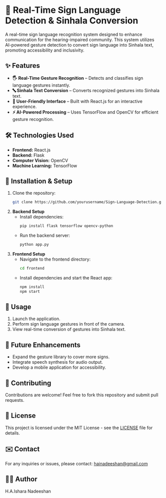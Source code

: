 # 🤟 Real-Time Sign Language Detection & Sinhala Conversion

A real-time sign language recognition system designed to enhance communication for the hearing-impaired community. This system utilizes AI-powered gesture detection to convert sign language into Sinhala text, promoting accessibility and inclusivity.

## ✨ Features
- **🖐️ Real-Time Gesture Recognition** – Detects and classifies sign language gestures instantly.
- **🔤 Sinhala Text Conversion** – Converts recognized gestures into Sinhala text.
- **🎨 User-Friendly Interface** – Built with React.js for an interactive experience.
- **⚡ AI-Powered Processing** – Uses TensorFlow and OpenCV for efficient gesture recognition.

## 🛠️ Technologies Used
- **Frontend:** React.js
- **Backend:** Flask
- **Computer Vision:** OpenCV
- **Machine Learning:** TensorFlow

## 🚀 Installation & Setup
1. Clone the repository:
   ```bash
   git clone https://github.com/yourusername/Sign-Language-Detection.git
   ```
2. **Backend Setup**
   - Install dependencies:
     ```bash
     pip install flask tensorflow opencv-python
     ```
   - Run the backend server:
     ```bash
     python app.py
     ```
3. **Frontend Setup**
   - Navigate to the frontend directory:
     ```bash
     cd frontend
     ```
   - Install dependencies and start the React app:
     ```bash
     npm install
     npm start
     ```

## 🎯 Usage
1. Launch the application.
2. Perform sign language gestures in front of the camera.
3. View real-time conversion of gestures into Sinhala text.

## 🔮 Future Enhancements
- Expand the gesture library to cover more signs.
- Integrate speech synthesis for audio output.
- Develop a mobile application for accessibility.

## 🤝 Contributing
Contributions are welcome! Feel free to fork this repository and submit pull requests.

## 📜 License
This project is licensed under the MIT License - see the [LICENSE](LICENSE) file for details.

## ✉️ Contact
For any inquiries or issues, please contact: hainadeeshan@gmail.com

## 👨‍💻 Author
H.A.Ishara Nadeeshan
